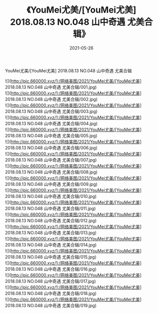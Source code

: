 ﻿---
layout: post
title:  《YouMei尤美/[YouMei尤美] 2018.08.13 NO.048 山中奇遇 尤美合辑》
date:   2021-05-26
img: http://pic.660000.xyz/1:/网络美图/2021/YouMei尤美/[YouMei尤美] 2018.08.13 NO.048 山中奇遇 尤美合辑/000.jpg
categories: [美女, 清纯, 唯美]
---

YouMei尤美/[YouMei尤美] 2018.08.13 NO.048 山中奇遇 尤美合辑

 ![](http://pic.660000.xyz/1:/网络美图/2021/YouMei尤美/[YouMei尤美] 2018.08.13 NO.048 山中奇遇 尤美合辑/001.jpg) <br>![](http://pic.660000.xyz/1:/网络美图/2021/YouMei尤美/[YouMei尤美] 2018.08.13 NO.048 山中奇遇 尤美合辑/002.jpg) <br>![](http://pic.660000.xyz/1:/网络美图/2021/YouMei尤美/[YouMei尤美] 2018.08.13 NO.048 山中奇遇 尤美合辑/003.jpg) <br>![](http://pic.660000.xyz/1:/网络美图/2021/YouMei尤美/[YouMei尤美] 2018.08.13 NO.048 山中奇遇 尤美合辑/004.jpg) <br>![](http://pic.660000.xyz/1:/网络美图/2021/YouMei尤美/[YouMei尤美] 2018.08.13 NO.048 山中奇遇 尤美合辑/005.jpg) <br>![](http://pic.660000.xyz/1:/网络美图/2021/YouMei尤美/[YouMei尤美] 2018.08.13 NO.048 山中奇遇 尤美合辑/006.jpg) <br>![](http://pic.660000.xyz/1:/网络美图/2021/YouMei尤美/[YouMei尤美] 2018.08.13 NO.048 山中奇遇 尤美合辑/007.jpg) <br>![](http://pic.660000.xyz/1:/网络美图/2021/YouMei尤美/[YouMei尤美] 2018.08.13 NO.048 山中奇遇 尤美合辑/008.jpg) <br>![](http://pic.660000.xyz/1:/网络美图/2021/YouMei尤美/[YouMei尤美] 2018.08.13 NO.048 山中奇遇 尤美合辑/009.jpg) <br>![](http://pic.660000.xyz/1:/网络美图/2021/YouMei尤美/[YouMei尤美] 2018.08.13 NO.048 山中奇遇 尤美合辑/010.jpg) <br>![](http://pic.660000.xyz/1:/网络美图/2021/YouMei尤美/[YouMei尤美] 2018.08.13 NO.048 山中奇遇 尤美合辑/011.jpg) <br>![](http://pic.660000.xyz/1:/网络美图/2021/YouMei尤美/[YouMei尤美] 2018.08.13 NO.048 山中奇遇 尤美合辑/012.jpg) <br>![](http://pic.660000.xyz/1:/网络美图/2021/YouMei尤美/[YouMei尤美] 2018.08.13 NO.048 山中奇遇 尤美合辑/013.jpg) <br>![](http://pic.660000.xyz/1:/网络美图/2021/YouMei尤美/[YouMei尤美] 2018.08.13 NO.048 山中奇遇 尤美合辑/014.jpg) <br>![](http://pic.660000.xyz/1:/网络美图/2021/YouMei尤美/[YouMei尤美] 2018.08.13 NO.048 山中奇遇 尤美合辑/015.jpg) <br>![](http://pic.660000.xyz/1:/网络美图/2021/YouMei尤美/[YouMei尤美] 2018.08.13 NO.048 山中奇遇 尤美合辑/016.jpg) <br>![](http://pic.660000.xyz/1:/网络美图/2021/YouMei尤美/[YouMei尤美] 2018.08.13 NO.048 山中奇遇 尤美合辑/017.jpg) <br>![](http://pic.660000.xyz/1:/网络美图/2021/YouMei尤美/[YouMei尤美] 2018.08.13 NO.048 山中奇遇 尤美合辑/018.jpg) <br>![](http://pic.660000.xyz/1:/网络美图/2021/YouMei尤美/[YouMei尤美] 2018.08.13 NO.048 山中奇遇 尤美合辑/019.jpg) <br>